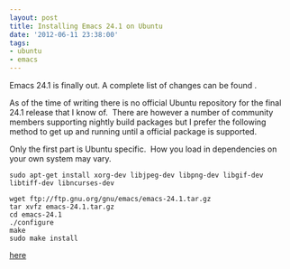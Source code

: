```yaml
---
layout: post
title: Installing Emacs 24.1 on Ubuntu
date: '2012-06-11 23:38:00'
tags:
- ubuntu
- emacs
---
```


Emacs 24.1 is finally out. A complete list of changes can be found . 

As of the time of writing there is no official Ubuntu repository for the final 24.1 release that I know of.  There are however a number of community members supporting nightly build packages but I prefer the following method to get up and running until a official package is supported. 

Only the first part is Ubuntu specific.  How you load in dependencies on your own system may vary. 
```language-bash
sudo apt-get install xorg-dev libjpeg-dev libpng-dev libgif-dev libtiff-dev libncurses-dev 

wget ftp://ftp.gnu.org/gnu/emacs/emacs-24.1.tar.gz 
tar xvfz emacs-24.1.tar.gz 
cd emacs-24.1 
./configure 
make 
sudo make install 
```
[here](https://www.gnu.org/software/emacs/NEWS.24.1)